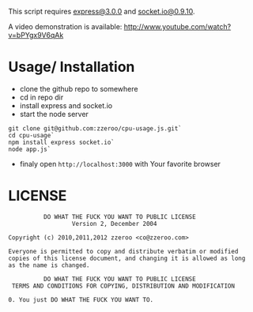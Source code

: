 This script requires express@3.0.0 and socket.io@0.9.10.

A video demonstration is available: http://www.youtube.com/watch?v=bPYgx9V6qAk

# Usage/ Installation
- clone the github repo to somewhere
- cd in  repo dir
- install express and socket.io   
- start the node server   

```shell
git clone git@github.com:zzeroo/cpu-usage.js.git`
cd cpu-usage`
npm install express socket.io`
node app.js`
```

- finaly open `http://localhost:3000` with Your favorite browser


# LICENSE
```
          DO WHAT THE FUCK YOU WANT TO PUBLIC LICENSE
                  Version 2, December 2004

Copyright (c) 2010,2011,2012 zzeroo <co@zzeroo.com>

Everyone is permitted to copy and distribute verbatim or modified
copies of this license document, and changing it is allowed as long
as the name is changed.

          DO WHAT THE FUCK YOU WANT TO PUBLIC LICENSE
 TERMS AND CONDITIONS FOR COPYING, DISTRIBUTION AND MODIFICATION

0. You just DO WHAT THE FUCK YOU WANT TO.
```

